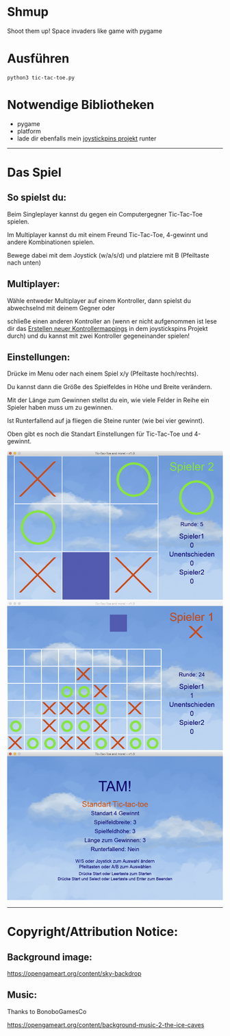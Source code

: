 # Shmup
Shoot them up! Space invaders like game with pygame

# Ausführen
```
python3 tic-tac-toe.py
```

# Notwendige Bibliotheken
- pygame
- platform
- lade dir ebenfalls mein [joystickpins projekt](https://github.com/astroPythoner/joystickpins) runter

***

# Das Spiel

## So spielst du:
Beim Singleplayer kannst du gegen ein Computergegner Tic-Tac-Toe spielen.

Im Multiplayer kannst du mit einem Freund Tic-Tac-Toe, 4-gewinnt und andere Kombinationen spielen.

Bewege dabei mit dem Joystick (w/a/s/d) und platziere mit B (Pfeiltaste nach unten)

## Multiplayer:
Wähle entweder Multiplayer auf einem Kontroller, dann spielst du abwechselnd mit deinem Gegner oder

schließe einen anderen Kontroller an (wenn er nicht aufgenommen ist lese dir das [Erstellen neuer Kontrollermappings](https://github.com/astroPythoner/joystickpins/wiki) in dem joystickspins Projekt durch) und du kannst mit zwei Kontroller gegeneinander spielen!

## Einstellungen:
Drücke im Menu oder nach einem Spiel x/y (Pfeiltaste hoch/rechts).

Du kannst dann die Größe des Spielfeldes in Höhe und Breite verändern.

Mit der Länge zum Gewinnen stellst du ein, wie viele Felder in Reihe ein Spieler haben muss um zu gewinnen.

Ist Runterfallend auf ja fliegen die Steine runter (wie bei vier gewinnt).

Oben gibt es noch die Standart Einstellungen für Tic-Tac-Toe und 4-gewinnt.

![image not found](https://raw.githubusercontent.com/astroPythoner/Tic-Tac-Toe_and_More/master/img/screenshot1.png)
![](https://raw.githubusercontent.com/astroPythoner/Tic-Tac-Toe_and_More/master/img/screenshot2.png)
![](https://raw.githubusercontent.com/astroPythoner/Tic-Tac-Toe_and_More/master/img/screenshot3.png)

***

# Copyright/Attribution Notice:

## Background image:
https://opengameart.org/content/sky-backdrop

## Music:
Thanks to BonoboGamesCo

https://opengameart.org/content/background-music-2-the-ice-caves